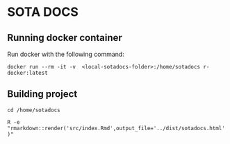 # SOTA DOCS

## Running docker container

Run docker with the following command:

`docker run --rm -it -v  <local-sotadocs-folder>:/home/sotadocs r-docker:latest`

## Building project

`cd /home/sotadocs`

`R -e "rmarkdown::render('src/index.Rmd',output_file='../dist/sotadocs.html')"`